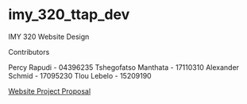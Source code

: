 # imy_320_ttap_dev
IMY 320 Website Design

Contributors

Percy Rapudi - 04396235
Tshegofatso Manthata - 17110310
Alexander Schmid - 17095230
Tlou Lebelo - 15209190


[Website Project Proposal](https://github.com/percywarapudi/2019_IMY320_Stitches/blob/master/IMY%20320%20Group%20Design%20and%20Development%20Assignment%20Final.pdf)
